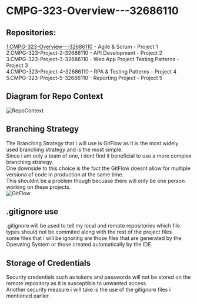 # CMPG-323-Overview---32686110

## Repositories:

<a href ="https://github.com/Shmielen/CMPG-323-Overview---32686110.git"> 1.CMPG-323-Overview---32686110 </a> - Agile & Scrum - Project 1 <br>
2.CMPG-323-Project-2-32686110 - API Development - Project 2 <br>
3.CMPG-323-Project-3-32686110 - Web App Project Testing Patterns - Project 3 <br>
4.CMPG-323-Project-4-32686110 - RPA & Testing Patterns - Project 4 <br>
5.CMPG-323-Project-5-32686110 - Reporting Project - Project 5 <br>

## Diagram for Repo Context
![RepoContext](https://user-images.githubusercontent.com/102589675/185401923-63cf9fc0-ab5d-46cb-a63c-388821f28b30.JPG)

## Branching Strategy
The Branching Strategy that i will use is GitFlow as it is the most widely used branching strategy and is the most simple. <br>
Since i am only a team of one, i dont find it beneficial to use a more complex branching strategy. <br>
One downside to this choice is the fact the GitFlow doesnt allow for multiple versiona of code in production at the same time. <br>
This shouldnt be a problem though becuase there will only be one person working on these projects. <br>
![GitFlow](https://user-images.githubusercontent.com/102589675/185396361-c8c684f7-0346-40cb-9220-5c097256990e.JPG)


## .gitignore use
.gitignore will be used to tell my local and remote repositories which file types should not be commited along with the rest of the project files <br>
some files that i will be ignoring are those files that are generated by the Operating System or those created automatically by the IDE. <br>

## Storage of Credentials
Security credentials such as tokens and passwords will not be stored on the remote repository as it is susceptible to unwanted access.<br>
Another security measure i will take is the use of the gitignore files i mentioned earlier.
